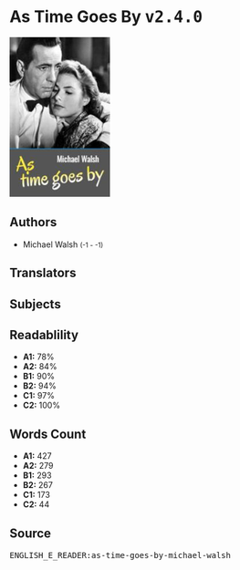 # As Time Goes By <kbd>v2.4.0</kbd>

![](./cover.medium.jpg "")

## Authors


 - Michael Walsh <small>(-1 - -1)</small>

## Translators



## Subjects



## Readablility


 - **A1:** 78%
 - **A2:** 84%
 - **B1:** 90%
 - **B2:** 94%
 - **C1:** 97%
 - **C2:** 100%

## Words Count


 - **A1:** 427
 - **A2:** 279
 - **B1:** 293
 - **B2:** 267
 - **C1:** 173
 - **C2:** 44

## Source


<kbd>ENGLISH_E_READER:as-time-goes-by-michael-walsh</kbd>
